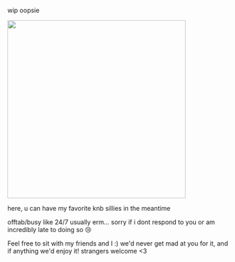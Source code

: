 wip oopsie

<img src="https://github.com/Yoosunoovy/Yoosunoovy/assets/155345103/5d2e67c3-c54e-4e23-bfc6-5a91f86bd79d" width="400" height="400">

here, u can have my favorite knb sillies in the meantime

offtab/busy like 24/7 usually erm... sorry if i dont respond to you or am incredibly late to doing so 😢

Feel free to sit with my friends and I :) we'd never get mad at you for it, and if anything we'd enjoy it! strangers welcome <3
